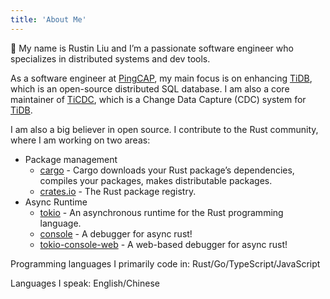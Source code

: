 ```yaml
---
title: 'About Me'
---
```


👋 My name is Rustin Liu and I’m a passionate software engineer who specializes in distributed systems and dev tools.

As a software engineer at [PingCAP], my main focus is on enhancing [TiDB], which is an open-source distributed SQL database. I am also a core maintainer of [TiCDC], which is a Change Data Capture (CDC) system for [TiDB].

I am also a big believer in open source. I contribute to the Rust community, where I am working on two areas:

- Package management
  - [cargo] - Cargo downloads your Rust package’s dependencies, compiles your packages, makes distributable packages.
  - [crates.io] - The Rust package registry.
- Async Runtime
  - [tokio] - An asynchronous runtime for the Rust programming language.
  - [console] - A debugger for async rust!
  - [tokio-console-web] - A web-based debugger for async rust!

Programming languages I primarily code in: Rust/Go/TypeScript/JavaScript

Languages I speak: English/Chinese

[PingCAP]: https://www.pingcap.com/
[TiDB]: https://github.com/pingcap/tidb
[TiCDC]: https://github.com/pingcap/tiflow
[cargo]: https://github.com/rust-lang/cargo
[tokio]: https://github.com/tokio-rs/tokio
[console]: https://github.com/tokio-rs/console
[tokio-console-web]: https://github.com/Rustin170506/tokio-console-web
[crates.io]: https://github.com/rust-lang/crates.io

